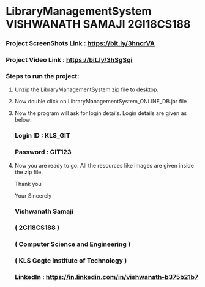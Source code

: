 # LibraryManagementSystem VISHWANATH SAMAJI 2GI18CS188

### Project ScreenShots Link : https://bit.ly/3hncrVA

### Project Video Link : https://bit.ly/3hSgSqi

### Steps to run the project:

1) Unzip the LibraryManagementSystem.zip file to desktop.
2) Now double click on LibraryManagementSystem_ONLINE_DB.jar file
3) Now the program will ask for login details.
   Login details are given as below:
   
   ### Login ID : KLS_GIT
   
   ### Password : GIT123
   
 4) Now you are ready to go. All the resources like images are given inside the zip file.
 
    Thank you
 
    Your Sincerely
 
    ### Vishwanath Samaji
 
    ### ( 2GI18CS188 )
 
    ### ( Computer Science and Engineering )
 
    ### ( KLS Gogte Institute of Technology )
    
    
     ### LinkedIn :  https://in.linkedin.com/in/vishwanath-b375b21b7
    
 
